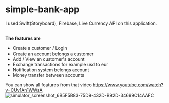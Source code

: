 # simple-bank-app
<p>I used Swift(Storyboard), Firebase, Live Currency API on this application.</p>
<br>
<b>The features are</b>
<ul>
<li>Create a customer / Login</li>
<li>Create an account belongs a customer</li>
<li>Add / View an customer's account</li>
<li>Exchange transactions for example usd to eur</li>
<li>Notification system belongs account</li>
<li>Money transfer between accounts</li>
</ul>

You can show all features from that video https://www.youtube.com/watch?v=CUv1An1WWsA
![simulator_screenshot_6B5F5B83-75D9-432D-B92D-34699C14AAFC](https://user-images.githubusercontent.com/90829101/177058472-c9b976be-f170-47e5-bcd7-a9281867f5ba.png)
